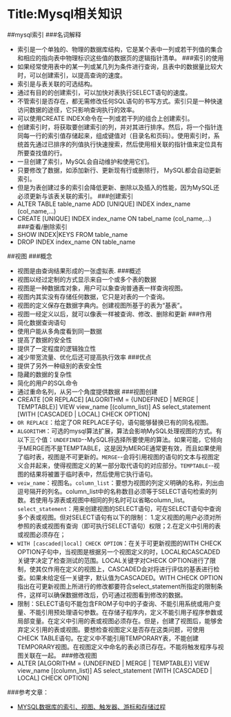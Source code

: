 # Title:Mysql相关知识
##mysql索引
###名词解释
* 索引是一个单独的、物理的数据库结构，它是某个表中一列或若干列值的集合和相应的指向表中物理标识这些值的数据页的逻辑指针清单。
###索引的使用
* 如果经常使用表中的某一列或某几列为条件进行查询，且表中的数据量比较大时，可以创建索引，以提高查询的速度。
* 索引是与表关联的可选结构。
* 通过有目的的创建索引，可以加快对表执行SELECT语句的速度。
* 不管索引是否存在，都无需修改任何SQL语句的书写方式。索引只是一种快速访问数据的途径，它只影响查询执行的效率。
* 可以使用CREATE INDEX命令在一列或若干列的组合上创建索引。
* 创建索引时，将获取要创建索引的列，并对其进行排序。然后，将一个指针连同每一行的索引值存储起来，组成键值对（目录名和页码）。使用索引时，系统首先通过已排序的列值执行快速搜索，然后使用相关联的指针值来定位具有所要查找值的行。
* 一旦创建了索引，MySQL会自动维护和使用它们。
* 只要修改了数据，如添加新行、更新现有行或删除行， MySQL都会自动更新索引。
* 但是为表创建过多的索引会降低更新、删除以及插入的性能，因为MySQL还必须更新与该表关联的索引。
###创建索引
* ALTER TABLE table\_name ADD [UNIQUE] INDEX index\_name (col_name,…) 
* CREATE [UNIQUE] INDEX index\_name ON tabel\_name (col_name,…)
###查看/删除索引
* SHOW INDEX|KEYS FROM table_name 
* DROP INDEX index\_name ON table_name	

##视图
###概念
* 视图是由查询结果形成的一张虚拟表.
###概述
* 视图以经过定制的方式显示来自一个或多个表的数据
* 视图是一种数据库对象，用户可以象查询普通表一样查询视图。
* 视图内其实没有存储任何数据，它只是对表的一个查询。
* 视图的定义保存在数据字典内。创建视图所基于的表为“基表”。
* 视图一经定义以后，就可以像表一样被查询、修改、删除和更新
###作用	
* 简化数据查询语句
* 使用户能从多角度看到同一数据
* 提高了数据的安全性
* 提供了一定程度的逻辑独立性
* 减少带宽流量、优化后还可提高执行效率
###优点
* 提供了另外一种级别的表安全性
* 隐藏的数据的复杂性
* 简化的用户的SQL命令
* 通过重命名列，从另一个角度提供数据
###视图创建
* CREATE [OR REPLACE] [ALGORITHM = {UNDEFINED | MERGE | TEMPTABLE}] VIEW view\_name [(column\_list)]  AS select\_statement [WITH [CASCADED | LOCAL] CHECK OPTION]
* `OR REPLACE`：给定了OR REPLACE子句，语句能够替换已有的同名视图。
* `ALGORITHM`：可选的mysql算法扩展，算法会影响MySQL处理视图的方式。有以下三个值：`UNDEFINED`--MySQL将选择所要使用的算法。如果可能，它倾向于MERGE而不是TEMPTABLE，这是因为MERGE通常更有效，而且如果使用了临时表，视图是不可更新的。`MERGE`--会将引用视图的语句的文本与视图定义合并起来，使得视图定义的某一部分取代语句的对应部分。`TEMPTABLE`--视图的结果将被置于临时表中，然后使用它执行语句。
* `veiw_name`：视图名。`column_list`：要想为视图的列定义明确的名称，列出由逗号隔开的列名。column\_list中的名称数目必须等于SELECT语句检索的列数。若使用与源表或视图中相同的列名时可以省略column\_list。`select_statement`：用来创建视图的SELECT语句，可在SELECT语句中查询多个表或视图。但对SELECT语句有以下的限制：
1.定义视图的用户必须对所参照的表或视图有查询（即可执行SELECT语句）权限；2.在定义中引用的表或视图必须存在；
* `WITH [cascaded|local] CHECK OPTION`：在关于可更新视图的WITH CHECK OPTION子句中，当视图是根据另一个视图定义的时，LOCAL和CASCADED关键字决定了检查测试的范围。LOCAL关键字对CHECK OPTION进行了限制，使其仅作用在定义的视图上，CASCADED会对将进行评估的基表进行检查。如果未给定任一关键字，默认值为CASCADED。WITH CHECK OPTION指出在可更新视图上所进行的修改都要符合select_statement所指定的限制条件，这样可以确保数据修改后，仍可通过视图看到修改的数据。
* 限制：SELECT语句不能包含FROM子句中的子查询、不能引用系统或用户变量、不能引用预处理语句参数。在存储子程序内，定义不能引用子程序参数或局部变量。在定义中引用的表或视图必须存在。但是，创建了视图后，能够舍弃定义引用的表或视图。要想检查视图定义是否存在这类问题，可使用CHECK TABLE语句。在定义中不能引用TEMPORARY表，不能创建TEMPORARY视图。在视图定义中命名的表必须已存在。不能将触发程序与视图关联在一起。
###修改视图
* ALTER [ALGORITHM = {UNDEFINED | MERGE | TEMPTABLE}] VIEW view\_name [(column\_list)] AS select\_statement [WITH [CASCADED | LOCAL] CHECK OPTION]


###参考文章：
* [MYSQL数据库的索引、视图、触发器、游标和存储过程](http://blog.csdn.net/panfengyun12345/article/details/9187693)